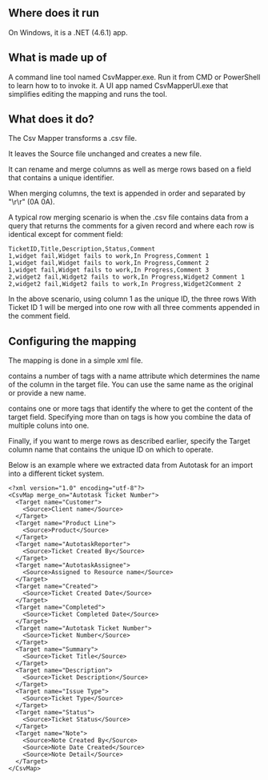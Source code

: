 ## Where does it run
On Windows, it is a .NET (4.6.1) app.

## What is made up of
A command line tool named CsvMapper.exe. Run it from CMD or PowerShell to learn how to to invoke it.
A UI app named CsvMapperUI.exe that simplifies editing the mapping and runs the tool.

## What does it do?
The Csv Mapper transforms a .csv file.

It leaves the Source file unchanged and creates a new file.

It can rename and merge columns as well as merge rows based on a field that contains a unique identifier.

When merging columns, the text is appended in order and separated by "\r\r" (0A 0A).

A typical row merging scenario is when the .csv file contains data from a query that returns the comments for a given record and where each row is identical except for comment field:

    TicketID,Title,Description,Status,Comment
    1,widget fail,Widget fails to work,In Progress,Comment 1
    1,widget fail,Widget fails to work,In Progress,Comment 2
    1,widget fail,Widget fails to work,In Progress,Comment 3
    2,widget2 fail,Widget2 fails to work,In Progress,Widget2 Comment 1
    2,widget2 fail,Widget2 fails to work,In Progress,Widget2Comment 2

In the above scenario, using column 1 as the unique ID, the three rows With Ticket ID 1 will be merged into one row with all three comments appended in the comment field.

## Configuring the mapping
The mapping is done in a simple xml file.

contains a number of tags with a name attribute which determines the name of the column in the target file. You can use the same name as the original or provide a new name.

contains one or more tags that identify the where to get the content of the target field. Specifying more than on tags is how you combine the data of multiple coluns into one.

Finally, if you want to merge rows as described earlier, specify the Target column name that contains the unique ID on which to operate.

Below is an example where we extracted data from Autotask for an import into a different ticket system.

    <?xml version="1.0" encoding="utf-8"?>
    <CsvMap merge_on="Autotask Ticket Number">
      <Target name="Customer">
        <Source>Client name</Source>
      </Target>
      <Target name="Product Line">
        <Source>Product</Source>
      </Target>
      <Target name="AutotaskReporter">
        <Source>Ticket Created By</Source>
      </Target>
      <Target name="AutotaskAssignee">
        <Source>Assigned to Resource name</Source>
      </Target>
      <Target name="Created">
        <Source>Ticket Created Date</Source>
      </Target>
      <Target name="Completed">
        <Source>Ticket Completed Date</Source>
      </Target>
      <Target name="Autotask Ticket Number">
        <Source>Ticket Number</Source>
      </Target>
      <Target name="Summary">
        <Source>Ticket Title</Source>
      </Target>
      <Target name="Description">
        <Source>Ticket Description</Source>
      </Target>
      <Target name="Issue Type">
        <Source>Ticket Type</Source>
      </Target>
      <Target name="Status">
        <Source>Ticket Status</Source>
      </Target>
      <Target name="Note">
        <Source>Note Created By</Source>
        <Source>Note Date Created</Source>
        <Source>Note Detail</Source>
      </Target>
    </CsvMap>
